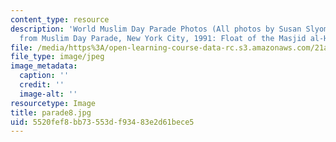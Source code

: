 ```yaml
---
content_type: resource
description: 'World Muslim Day Parade Photos (All photos by Susan Slyomovics): Photos
  from Muslim Day Parade, New York City, 1991: Float of the Masjid al-Haram of Makkah'
file: /media/https%3A/open-learning-course-data-rc.s3.amazonaws.com/21a-453-anthropology-of-the-middle-east-spring-2004/5520fef8bb73553df93483e2d61bece5_parade8.jpg
file_type: image/jpeg
image_metadata:
  caption: ''
  credit: ''
  image-alt: ''
resourcetype: Image
title: parade8.jpg
uid: 5520fef8-bb73-553d-f934-83e2d61bece5
---
```

